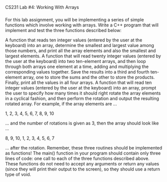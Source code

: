 CS231 Lab #4: Working With Arrays  
#####

For this lab assignment, you will be implementing a series of simple functions which involve working with arrays.  Write a C++ program that will implement and test the three functions described below:

A function that reads ten integer values (entered by the user at the keyboard) into an array, determine the smallest and largest value among those numbers, and print all the array elements and also the smallest and largest elements.
A function that will read twenty integer values (entered by the user at the keyboard) into two ten-element arrays, and then loop through both arrays one element at a time, adding and multiplying the corresponding values together.  Save the results into a third and fourth ten-element array, one to store the sums and the other to store the products.  Finally, print all the values in all four arrays.
A function that will read ten integer values (entered by the user at the keyboard) into an array, prompt the user to specify how many times it should right rotate the array elements in a cyclical fashion, and then perform the rotation and output the resulting rotated array.  For example, if the array elements are ...

 1,  2,  3,  4,  5,  6,  7,  8,  9, 10

... and the number of rotations is given as 3, then the array should look like ...

 8,  9, 10,  1,  2,  3,  4,  5,  6,  7

... after the rotation.
Remember, these three routines should be implemented as functions!  The main() function in your program should contain only three lines of code: one call to each of the three functions described above.  These functions do not need to accept any arguments or return any values (since they will print their output to the screen), so they should use a return type of void.
